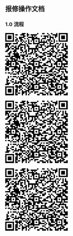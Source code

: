 ## 报修操作文档

### 1.0 流程

![测试](img/WechatIMG102.png)

![测试](img/WechatIMG102.png)

![测试](img/WechatIMG102.png)
